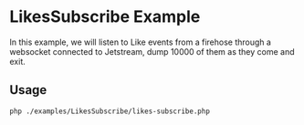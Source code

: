 # LikesSubscribe Example

In this example, we will listen to Like events from a firehose through a websocket connected to Jetstream, dump 10000 of them as they come and exit.

## Usage

```bash
php ./examples/LikesSubscribe/likes-subscribe.php
```